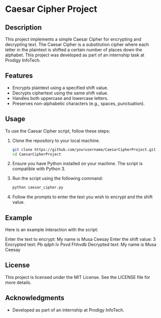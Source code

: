 # Caesar Cipher Project

## Description

This project implements a simple Caesar Cipher for encrypting and decrypting text. The Caesar Cipher is a substitution cipher where each letter in the plaintext is shifted a certain number of places down the alphabet. This project was developed as part of an internship task at Prodigy InfoTech.

## Features

- Encrypts plaintext using a specified shift value.
- Decrypts ciphertext using the same shift value.
- Handles both uppercase and lowercase letters.
- Preserves non-alphabetic characters (e.g., spaces, punctuation).

## Usage

To use the Caesar Cipher script, follow these steps:

1. Clone the repository to your local machine.
    ```sh
    git clone https://github.com/yourusername/CaesarCipherProject.git
    cd CaesarCipherProject
    ```

2. Ensure you have Python installed on your machine. The script is compatible with Python 3.

3. Run the script using the following command:
    ```sh
    python caesar_cipher.py
    ```

4. Follow the prompts to enter the text you wish to encrypt and the shift value.

## Example

Here is an example interaction with the script:

Enter the text to encrypt: My name is Musa Ceesay
Enter the shift value: 3
Encrypted text: Pb qdph lv Pxvd Fhhvdb
Decrypted text: My name is Musa Ceesay


## License

This project is licensed under the MIT License. See the LICENSE file for more details.

## Acknowledgments

- Developed as part of an internship at Prodigy InfoTech.
